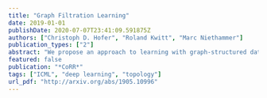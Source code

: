 ```yaml
---
title: "Graph Filtration Learning"
date: 2019-01-01
publishDate: 2020-07-07T23:41:09.591875Z
authors: ["Christoph D. Hofer", "Roland Kwitt", "Marc Niethammer"]
publication_types: ["2"]
abstract: "We propose an approach to learning with graph-structured data in the problem domain of graph classification. In particular, we present a novel type of readout operation to aggregate node features into a graph-level representation. To this end, we leverage persistent homology computed via a real-valued, learnable, filter function. We establish the theoretical foundation for differentiating through the persistent homology computation. Empirically, we show that this type of readout operation compares favorably to previous techniques, especially when the graph connectivity structure is informative for the learning problem."
featured: false
publication: "*CoRR*"
tags: ["ICML", "deep learning", "topology"]
url_pdf: "http://arxiv.org/abs/1905.10996"
---
```


